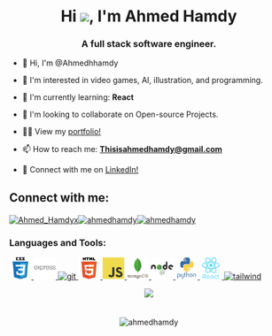 <h1 align="center">Hi <img src="https://raw.githubusercontent.com/sudnyeshtalekar/sudnyeshtalekar/master/Assets/Hi.gif" width="40" />, I&#39;m Ahmed Hamdy</h1>
<h3 align="center">A full stack software engineer.</h3>

- 👋 Hi, I&#39;m @Ahmedhhamdy

- 👀 I&#39;m interested in video games, AI, illustration, and programming.

- 🌱 I&#39;m currently learning: **React**

- 👯 I&#39;m looking to collaborate on Open-source Projects.

- 👨‍💻 View my [portfolio!](https://ahmedhhamdy.vercel.app/)

- 📫 How to reach me: **Thisisahmedhamdy@gmail.com**

- 📄 Connect with me on [LinkedIn!](https://www.linkedin.com/in/ahmed-hamdy-a71a28181/)

<h2 align="left"> Connect with me:</h2>
<p align="left"><a href="https://twitter.com/Ahmed_Hamdyx" target="blank"><img align="center" src="https://raw.githubusercontent.com/rahuldkjain/github-profile-readme-generator/master/src/images/icons/Social/twitter.svg" alt="Ahmed_Hamdyx" height="30" width="40" /></a><a href="https://www.linkedin.com/in/ahmed-hamdy-a71a28181/" target="blank"><img align="center" src="https://raw.githubusercontent.com/rahuldkjain/github-profile-readme-generator/master/src/images/icons/Social/linked-in-alt.svg" alt="ahmedhamdy" height="30" width="40" /></a><a href="https://github.com/AhmedHHamdy" target="blank"><img align="center" src="https://raw.githubusercontent.com/rahuldkjain/github-profile-readme-generator/master/src/images/icons/Social/github.svg" alt="ahmedhamdy" height="30" width="40" /></a>
</p>

<h3 align="left">Languages and Tools:</h3>
<p align="left"> <a href="https://developer.mozilla.org/en-US/docs/Web/CSS" target="_blank" rel="noreferrer"> <img src="https://raw.githubusercontent.com/devicons/devicon/master/icons/css3/css3-original-wordmark.svg" alt="css3" width="40" height="40"/> </a> <a href="https://expressjs.com" target="_blank" rel="noreferrer"> <img src="https://raw.githubusercontent.com/devicons/devicon/master/icons/express/express-original-wordmark.svg" alt="express" width="40" height="40"/> </a> <a href="https://git-scm.com/" target="_blank" rel="noreferrer"> <img src="https://www.vectorlogo.zone/logos/git-scm/git-scm-icon.svg" alt="git" width="40" height="40"/> </a> <a href="https://heroku.com" target="_blank" rel="noreferrer"></a> <a href="https://developer.mozilla.org/en-US/docs/Web/HTML" target="_blank" rel="noreferrer"> <img src="https://raw.githubusercontent.com/devicons/devicon/master/icons/html5/html5-original-wordmark.svg" alt="html5" width="40" height="40"/> </a> <a href="https://developer.mozilla.org/en-US/docs/Web/JavaScript" target="_blank" rel="noreferrer"> <img src="https://raw.githubusercontent.com/devicons/devicon/master/icons/javascript/javascript-original.svg" alt="javascript" width="40" height="40"/> </a> <a href="https://www.mongodb.com/" target="_blank" rel="noreferrer"> <img src="https://raw.githubusercontent.com/devicons/devicon/master/icons/mongodb/mongodb-original-wordmark.svg" alt="mongodb" width="40" height="40"/> </a> <a href="https://nodejs.org" target="_blank" rel="noreferrer"> <img src="https://raw.githubusercontent.com/devicons/devicon/master/icons/nodejs/nodejs-original-wordmark.svg" alt="nodejs" width="40" height="40"/> </a> <a href="https://www.python.org/" target="_blank" rel="noreferrer"><img src="https://raw.githubusercontent.com/devicons/devicon/master/icons/python/python-original-wordmark.svg" alt="Python" width="40" height="40"/><a href="https://reactjs.org/" target="_blank" rel="noreferrer"> <img src="https://raw.githubusercontent.com/devicons/devicon/master/icons/react/react-original-wordmark.svg" alt="react" width="40" height="40"/> </a> <a href="https://tailwindcss.com/" target="_blank" rel="noreferrer"> <img src="https://www.vectorlogo.zone/logos/tailwindcss/tailwindcss-icon.svg" alt="tailwind" width="40" height="40"/> </a> </a></p>

<div align="center">
  <img width="800" src="https://github-readme-streak-stats.herokuapp.com?user=ahmedhhamdy&theme=buefy-dark"/>
  </div>

<!-- <h2 align="center">Highlighted Projects </h2>
<div align="center">
<table>

<tr>
<td width="50%">
<h3 align="center" color="white">Watchpedia🎬</h2>
<div align="center" >  
<a href='https://watchpedia.netlify.app/'>
<img src="https://i.ibb.co/nRxkjKF/ezgif-com-video-to-gif-3.gif" alt="Watchpedia"  width="100%" />
</a>
<br>
<br>
<p>
<a href="https://github.com/AhmedHHamdy/Watchpedia" target="_blank"><img src="https://img.shields.io/badge/Code-red?style=for-the-badge&logo=github"/>
</a>  
<a href="https://watchpedia.netlify.app/" target="_blank">
<img src="https://img.shields.io/badge/-website-green?style=for-the-badge&color=purple"/>
</a>
</p>
<p><strong>JavaScript, CSS3, HTML5, Tailwind and WatchMode API </strong> - This is a website that displays trending movies and TV shows, and provides a large database of information about these titles. The website was built using HTML, CSS, and JavaScript, and utilizes APIs to gather data about movies and TV shows.</p>
</div>
</td>
<td width="50%">
<h3 align="center" color="white">Tic-Tac-Toe 🎲</h2>
<div align="center" >
<a href='https://tictactoeappgame.netlify.app/'>
<img src="https://i.ibb.co/6Nw3DRt/ezgif-com-video-to-gif-2.gif" alt="Tic-Tac-Toe"  width="100%" />
</a>
<br>
<br>
<p>
<a href="https://github.com/AhmedHHamdy/Tic-Tac-Toe" target="_blank">
<img src="https://img.shields.io/badge/Code-red?style=for-the-badge&logo=github"/>
</a>  
<a href="https://tictactoeappgame.netlify.app/" target="_blank">
<img src="https://img.shields.io/badge/-website-green?style=for-the-badge&color=purple"/>
</a>
</p>
<p><strong>HTML, CSS, and JavaScript</strong> - This is a web-based Tic-Tac-Toe game with an AI opponent, built using HTML, CSS, and JavaScript. The game allows the user to play against the AI, which uses a simple algorithm to determine its moves.</p>
</div>
</td>
</table>
<div align="center">
<table>
<tr>
<tr>
<td width="50%">
<h3 align="center" color="white">100Devs - Calculator 🧮</h2>
<div align="center" >  
<a href='https://100devscalculator.netlify.app/'>
<img src="https://i.ibb.co/4jVzd4r/ezgif-com-video-to-gif-1.gif" alt="" width="100%" />
</a>
<br>
<br>
<p>
<a href="https://github.com/AhmedHHamdy/100devs-calculator" target="_blank">
<img src="https://img.shields.io/badge/Code-red?style=for-the-badge&logo=github"/>
</a>  
<a href="https://100devscalculator.netlify.app/" target="_blank">
<img src="https://img.shields.io/badge/-website-green?style=for-the-badge&color=purple"/>
</a></p>
<p><strong>HTML, CSS, and JavaScript</strong> - This is a calculator web application that performs basic arithmetic operations such as addition, subtraction, multiplication, and division. The application was built using HTML, CSS, and JavaScript.</p>
</div>
</td>
<td width="50%">
<h3 align="center" color="white">Drinkify 🍸</h2>
<div align="center" >  
<a href='https://drinkifysite.netlify.app/'>
<img src="https://media3.giphy.com/media/bdMhp3JG2H6CxkQDRF/giphy.gif?cid=790b761192c6456e149ae95b9458fbd3d16422519d205a49&rid=giphy.gif&ct=g" alt="Drinkify"  width="100%" />
</a>
<br>
<br>
<p>
<a href="https://github.com/AhmedHHamdy/Drinkify" target="_blank">
<img src="https://img.shields.io/badge/Code-red?style=for-the-badge&logo=github"/>
</a>  
<a href="https://drinkifysite.netlify.app/" target="_blank">
<img src="https://img.shields.io/badge/-website-green?style=for-the-badge&color=purple"/>
</a>
</p>
<p><strong>JavaScript, CSS3, HTML5, TheCocktailDB API</strong> - This site was intended as a bartenders' best friend! A user can search through hundreds of drink recipes and like various recipes.</p>
</div>
</td>
</table>
<div align="center">
<table>
<tr>
<tr>
<td width="50%">
<h3 align="center" color="white">NASA-Picture-Of-the-Day 🌌</h2>
<div align="center" >  
<a href='https://nasapictureofthedayapi.netlify.app/'>
<img src="https://media1.giphy.com/media/XgmklQLQ7ydFhYm8G0/giphy.gif?cid=790b7611e46197dfced0a601fb21e998f27200413aae79bc&rid=giphy.gif&ct=g" alt="" width="100%" />
</a>
<br>
<br>
<p>
<a href="https://github.com/AhmedHHamdy/NASA-Picture-Of-the-Day" target="_blank">
<img src="https://img.shields.io/badge/Code-red?style=for-the-badge&logo=github"/>
</a>  
<a href="https://nasapictureofthedayapi.netlify.app/" target="_blank">
<img src="https://img.shields.io/badge/-website-green?style=for-the-badge&color=purple"/>
</a>
</p>
<p><strong>JavaScript, CSS3, HTML5, NASA API</strong> - The objective is to have the user be able to enter a date and then get in return an image and some other piece of information from the NASA APOD API.</p>
</div>
</td>
<td width="50%">
<h3 align="center" color="white">StarWarsCharacters </h2>
<div align="center" >  
<a href='https://starwarscharactersapp.netlify.app/'>
<img src="https://media0.giphy.com/media/nh1jBMJPZXhGeVLetd/giphy.gif?cid=790b7611ad4554d93bb255202a5109b1000cb5fbec95b625&rid=giphy.gif&ct=g" alt="" width="100%" />
</a>
<br>
<br>
<p>
<a href="https://github.com/AhmedHHamdy/StarWarsCharacters" target="_blank">
<img src="https://img.shields.io/badge/Code-red?style=for-the-badge&logo=github"/>
</a>  
<a href="https://starwarscharactersapp.netlify.app/" target="_blank">
<img src="https://img.shields.io/badge/-website-green?style=for-the-badge&color=purple"/>
</a>
</p>
<p><strong>JavaScript, CSS3, HTML5</strong> - An  application to showcase Star Wars characters. The application allows user to hear the voices of Star Wars characters.<br> Work in progress.</p>
</div>
</td>
</table><div align="center">
<table><tr></table> -->

<br />

<p align="center" ><img align="center" src="https://github-readme-stats.vercel.app/api/top-langs?username=ahmedhhamdy&show_icons=true&locale=en&layout=compact&theme=dark" alt="ahmedhamdy"  /></p>
